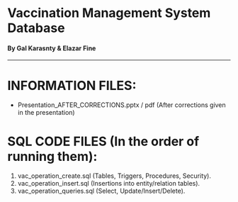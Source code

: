 # Vaccination Management System Database
#### By Gal Karasnty & Elazar Fine

****************************************

# INFORMATION FILES:
- Presentation_AFTER_CORRECTIONS.pptx / pdf (After corrections given in the presentation)

# SQL CODE FILES (In the order of running them):
1) vac_operation_create.sql     (Tables, Triggers, Procedures, Security).
2) vac_operation_insert.sql     (Insertions into entity/relation tables).
3) vac_operation_queries.sql    (Select, Update/Insert/Delete).

